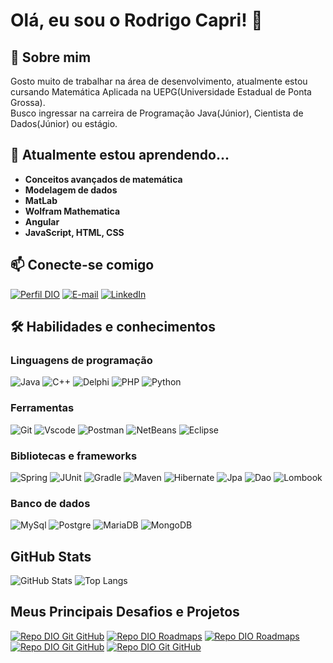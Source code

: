 # Olá, eu sou o Rodrigo Capri! 👋

## 🚀 Sobre mim
Gosto muito de trabalhar na área de desenvolvimento, atualmente estou cursando Matemática Aplicada na UEPG(Universidade Estadual de Ponta Grossa).\
Busco ingressar na carreira de Programação Java(Júnior), Cientista de Dados(Júnior) ou estágio.

## 🧠 Atualmente estou aprendendo...
- **Conceitos avançados de matemática**
- **Modelagem de dados**
- **MatLab**
- **Wolfram Mathematica**
- **Angular**
- **JavaScript, HTML, CSS**


## 📫 Conecte-se comigo

[![Perfil DIO](https://img.shields.io/badge/Meu%20Perfil%20na%20DIO-30A3DC?style=for-the-badge&logo=dio)](https://web.dio.me/users/rodrigocamr90/)
[![E-mail](https://img.shields.io/badge/Email-CC342D?style=for-the-badge&logo=gmail&logoColor=white)](https://gmail.com/rodrigocamr90@gmail.com)
[![LinkedIn](https://img.shields.io/badge/LinkedIn-000?style=for-the-badge&logo=linkedin&logoColor=30A3DC)](https://linkedin.com/in/rodrigo-margarido/)

## 🛠 Habilidades e conhecimentos

### Linguagens de programação

![Java](https://img.shields.io/badge/java-000?style=for-the-badge&logo=openjdk&logoColor=white)
![C++](https://img.shields.io/badge/C%2B%2B-00599C?style=for-the-badge&logo=c%2B%2B&logoColor=white)
![Delphi](https://img.shields.io/badge/Delphi-CC342D?style=for-the-badge&logo=delphi&logoColor=white)
![PHP](https://img.shields.io/badge/PHP-777BB4?style=for-the-badge&logo=php&logoColor=white)
![Python](https://img.shields.io/badge/python-3670A0?style=for-the-badge&logo=python&logoColor=ffdd54)

### Ferramentas
![Git](https://img.shields.io/badge/GIT-E44C30?style=for-the-badge&logo=git&logoColor=white)
![Vscode](https://img.shields.io/badge/Vscode-007ACC?style=for-the-badge&logo=visual-studio-code&logoColor=white)
![Postman](https://img.shields.io/badge/Postman-FF6C37.svg?style=for-the-badge&logo=Postman&logoColor=white)
![NetBeans](https://img.shields.io/badge/NetBeansIDE-1B6AC6.svg?style=for-the-badge&logo=apache-netbeans-ide&logoColor=white)
![Eclipse](https://img.shields.io/badge/Eclipse-FE7A16.svg?style=for-the-badge&logo=Eclipse&logoColor=white)

### Bibliotecas e frameworks

![Spring](https://img.shields.io/badge/spring-%236DB33F.svg?style=for-the-badge&logo=spring&logoColor=white)
![JUnit](https://img.shields.io/badge/JUnit-25C400?style=for-the-badge&logo=junit)
![Gradle](https://img.shields.io/badge/Gradle-02303A?style=for-the-badge&logo=gradle)
![Maven](https://img.shields.io/badge/Maven-C71A36?style=for-the-badge&logo=maven)
![Hibernate](https://img.shields.io/badge/Hibernate-59666C?style=for-the-badge&logo=hibernate)
![Jpa](https://img.shields.io/badge/jpa-007ACC?style=for-the-badge&logo=jpa)
![Dao](https://img.shields.io/badge/DAO-FF5733?style=for-the-badge&logo=dao)
![Lombook](https://img.shields.io/badge/lombook-000?style=for-the-badge&logo=lombook)

### Banco de dados

![MySql](https://img.shields.io/badge/MySQL-00000F?style=for-the-badge&logo=mysql&logoColor=white)
![Postgre](https://img.shields.io/badge/PostgreSQL-000?style=for-the-badge&logo=postgresql)
![MariaDB](https://img.shields.io/badge/MariaDB-003545?style=for-the-badge&logo=mariadb&logoColor=white)
![MongoDB](https://img.shields.io/badge/MongoDB-%234ea94b.svg?style=for-the-badge&logo=mongodb&logoColor=white)

## GitHub Stats

![GitHub Stats](https://github-readme-stats.vercel.app/api?username=RodrigoCapri&theme=transparent&bg_color=000&border_color=30A3DC&show_icons=true&icon_color=30A3DC&title_color=E94D5F&text_color=FFF)
![Top Langs](https://github-readme-stats-git-masterrstaa-rickstaa.vercel.app/api/top-langs/?username=RodrigoCapri&layout=compact&bg_color=000&border_color=30A3DC&title_color=E94D5F&text_color=FFF)

## Meus Principais Desafios e Projetos

[![Repo DIO Git GitHub](https://github-readme-stats.vercel.app/api/pin/?username=RodrigoCapri&repo=empresa_idiomas&bg_color=000&border_color=30A3DC&show_icons=true&icon_color=30A3DC&title_color=E94D5F&text_color=FFF)](https://github.com/RodrigoCapri/empresa_idiomas)
[![Repo DIO Roadmaps](https://github-readme-stats.vercel.app/api/pin/?username=RodrigoCapri&repo=projeto-quilometragem-dolphin&bg_color=000&border_color=30A3DC&show_icons=true&icon_color=30A3DC&title_color=E94D5F&text_color=FFF)](https://github.com/RodrigoCapri/projeto-quilometragem-dolphin)
[![Repo DIO Roadmaps](https://github-readme-stats.vercel.app/api/pin/?username=digitalinnovationone&repo=roadmaps&bg_color=000&border_color=30A3DC&show_icons=true&icon_color=30A3DC&title_color=E94D5F&text_color=FFF)](https://github.com/digitalinnovationone/roadmaps)
[![Repo DIO Git GitHub](https://github-readme-stats.vercel.app/api/pin/?username=RodrigoCapri&repo=dio-lab-open-source&bg_color=000&border_color=30A3DC&show_icons=true&icon_color=30A3DC&title_color=E94D5F&text_color=FFF)](https://github.com/elidianaandrade/dio-lab-open-source)
[![Repo DIO Git GitHub](https://github-readme-stats.vercel.app/api/pin/?username=RodrigoCapri&repo=ControlCNC&bg_color=000&border_color=30A3DC&show_icons=true&icon_color=30A3DC&title_color=E94D5F&text_color=FFF)](https://github.com/RodrigoCapri/ControlCNC)

